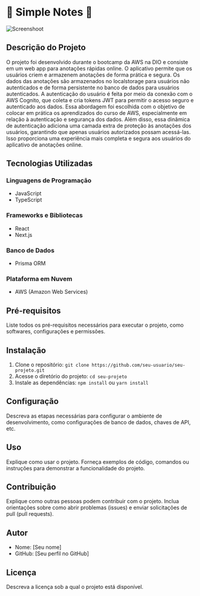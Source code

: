 # 📗 Simple Notes 📗

![Screenshoot](https://github.com/JonatasMSS/Simple-notes/assets/74430293/06ed845a-8c0a-4f30-ace9-c558c56851f4)

## Descrição do Projeto

O projeto foi desenvolvido durante o bootcamp da AWS na DIO e consiste em um web app para anotações rápidas online. O aplicativo permite que os usuários criem e armazenem anotações de forma prática e segura. Os dados das anotações são armazenados no localstorage para usuários não autenticados e de forma persistente no banco de dados para usuários autenticados. A autenticação do usuário é feita por meio da conexão com o AWS Cognito, que coleta e cria tokens JWT para permitir o acesso seguro e autenticado aos dados. Essa abordagem foi escolhida com o objetivo de colocar em prática os aprendizados do curso de AWS, especialmente em relação à autenticação e segurança dos dados. Além disso, essa dinâmica de autenticação adiciona uma camada extra de proteção às anotações dos usuários, garantindo que apenas usuários autorizados possam acessá-las. Isso proporciona uma experiência mais completa e segura aos usuários do aplicativo de anotações online.
## Tecnologias Utilizadas

### Linguagens de Programação

- JavaScript
- TypeScript

### Frameworks e Bibliotecas

- React
- Next.js

### Banco de Dados

- Prisma ORM

### Plataforma em Nuvem

- AWS (Amazon Web Services)

## Pré-requisitos

Liste todos os pré-requisitos necessários para executar o projeto, como softwares, configurações e permissões.

## Instalação

1. Clone o repositório: `git clone https://github.com/seu-usuario/seu-projeto.git`
2. Acesse o diretório do projeto: `cd seu-projeto`
3. Instale as dependências: `npm install` ou `yarn install`

## Configuração

Descreva as etapas necessárias para configurar o ambiente de desenvolvimento, como configurações de banco de dados, chaves de API, etc.

## Uso

Explique como usar o projeto. Forneça exemplos de código, comandos ou instruções para demonstrar a funcionalidade do projeto.

## Contribuição

Explique como outras pessoas podem contribuir com o projeto. Inclua orientações sobre como abrir problemas (issues) e enviar solicitações de pull (pull requests).

## Autor

- Nome: [Seu nome]
- GitHub: [Seu perfil no GitHub]

## Licença

Descreva a licença sob a qual o projeto está disponível.
